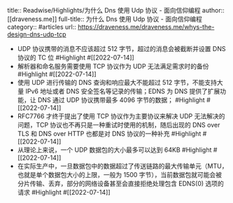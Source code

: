 title:: Readwise/Highlights/为什么 Dns 使用 Udp 协议 - 面向信仰编程
author:: [[draveness.me]]
full-title:: 为什么 Dns 使用 Udp 协议 - 面向信仰编程
category:: #articles
url:: https://draveness.me/draveness.me/whys-the-design-dns-udp-tcp

- UDP 协议携带的消息不应该超过 512 字节，超过的消息会被截断并设置 DNS 协议的 TC 位 #Highlight #[[2022-07-14]]
- 解析器和命名服务需要使用 TCP 协议作为 UDP 无法满足需求时的备份 #Highlight #[[2022-07-14]]
- 使用 UDP 进行传输的 DNS 查询和响应最大不能超过 512 字节，不能支持大量 IPv6 地址或者 DNS 安全签名等记录的传输；EDNS 为 DNS 提供了扩展功能，让 DNS 通过 UDP 协议携带最多 4096 字节的数据； #Highlight #[[2022-07-14]]
- RFC7766 才终于提出了使用 TCP 协议作为主要协议来解决 UDP 无法解决的问题，TCP 协议也不再只是一种重试时使用的机制，随后出现的 DNS over TLS 和 DNS over HTTP 也都是对 DNS 协议的一种补充 #Highlight #[[2022-07-14]]
- 从理论上来说，一个 UDP 数据包的大小最多可以达到 64KB #Highlight #[[2022-07-14]]
- 在实际生产中，一旦数据包中的数据超过了传送链路的最大传输单元（MTU，也就是单个数据包大小的上限，一般为 1500 字节），当前数据包就可能会被分片传输、丢弃，部分的网络设备甚至会直接拒绝处理包含 EDNS(0) 选项的请求 #Highlight #[[2022-07-14]]